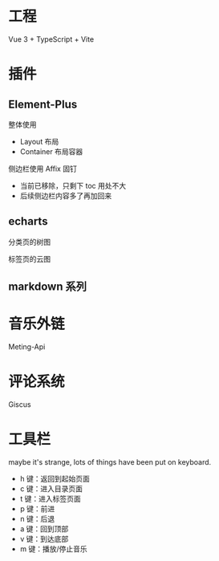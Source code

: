 # 工程

Vue 3 + TypeScript + Vite

# 插件
## Element-Plus
整体使用
- Layout 布局
- Container 布局容器

侧边栏使用 Affix 固钉
- 当前已移除，只剩下 toc 用处不大
- 后续侧边栏内容多了再加回来

## echarts

分类页的树图

标签页的云图

## markdown 系列

# 音乐外链

Meting-Api

# 评论系统

Giscus

# 工具栏

maybe it's strange, lots of things have been put on keyboard.
- h 键：返回到起始页面
- c 键：进入目录页面
- t 键：进入标签页面
- p 键：前进
- n 键：后退
- a 键：回到顶部
- v 键：到达底部
- m 键：播放/停止音乐
